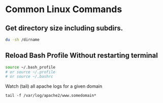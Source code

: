 # Common Linux Commands

## Get directory size including subdirs. 

```bash
du -sh /dirname
```

## Reload Bash Profile Without restarting terminal

```bash
source ~/.bash_profile
# or source ~/.profile
# or source ~/.bashrc
```

Watch (tail) all apache logs for a given domain

```shell
tail -f /var/log/apache2/www.somedomain*
```

